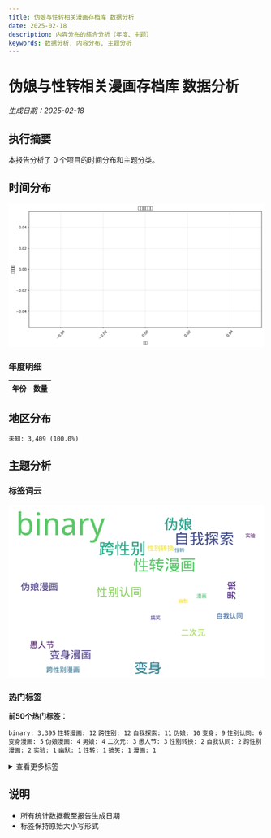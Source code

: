 ```yaml
---
title: 伪娘与性转相关漫画存档库 数据分析
date: 2025-02-18
description: 内容分布的综合分析（年度、主题）
keywords: 数据分析, 内容分布, 主题分析
---
```


# 伪娘与性转相关漫画存档库 数据分析
*生成日期：2025-02-18*

## 执行摘要
本报告分析了 0 个项目的时间分布和主题分类。

## 时间分布

![年度分布](伪娘与性转相关漫画存档库_analysis_year_distribution.png)

### 年度明细

| 年份 | 数量 |
|------|-------|

## 地区分布

  `未知: 3,409 (100.0%)`

## 主题分析

### 标签词云
![标签词云](伪娘与性转相关漫画存档库_analysis_wordcloud.png)

### 热门标签

**前50个热门标签：**

  `binary: 3,395`  `性转漫画: 12`  `跨性别: 12`  `自我探索: 11`  `伪娘: 10`  `变身: 9`  `性别认同: 6`  `变身漫画: 5`  `伪娘漫画: 4`  `男娘: 4`  `二次元: 3`  `愚人节: 3`  `性别转换: 2`  `自我认同: 2`  `跨性别漫画: 2`  `实验: 1`  `幽默: 1`  `性转: 1`  `搞笑: 1`  `漫画: 1`

<details>
<summary>查看更多标签</summary>



</details>

## 说明
- 所有统计数据截至报告生成日期
- 标签保持原始大小写形式